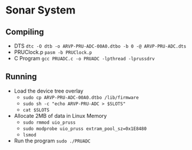 # Sonar System

## Compiling
* DTS `dtc -O dtb -o ARVP-PRU-ADC-00A0.dtbo -b 0 -@ ARVP-PRU-ADC.dts`
* PRUClock.p `pasm -b PRUClock.p`
* C Program `gcc PRUADC.c -o PRUADC -lpthread -lprussdrv`

## Running
* Load the device tree overlay
	* `sudo cp ARVP-PRU-ADC-00A0.dtbo /lib/firmware`
	* `sudo sh -c "echo ARVP-PRU-ADC > $SLOTS"`
	* `cat $SLOTS`
* Allocate 2MB of data in Linux Memory
	* `sudo rmmod uio_pruss`
	* `sudo modprobe uio_pruss extram_pool_sz=0x1E8480`
	* `lsmod`
* Run the program `sudo ./PRUADC`

